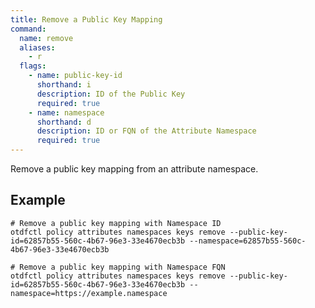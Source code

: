 ```yaml
---
title: Remove a Public Key Mapping
command:
  name: remove
  aliases:
    - r
  flags:
    - name: public-key-id
      shorthand: i
      description: ID of the Public Key
      required: true
    - name: namespace
      shorthand: d
      description: ID or FQN of the Attribute Namespace
      required: true
---
```


Remove a public key mapping from an attribute namespace.

## Example

```shell
# Remove a public key mapping with Namespace ID
otdfctl policy attributes namespaces keys remove --public-key-id=62857b55-560c-4b67-96e3-33e4670ecb3b --namespace=62857b55-560c-4b67-96e3-33e4670ecb3b
```

```shell
# Remove a public key mapping with Namespace FQN
otdfctl policy attributes namespaces keys remove --public-key-id=62857b55-560c-4b67-96e3-33e4670ecb3b --namespace=https://example.namespace
```
